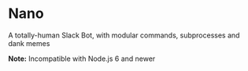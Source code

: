 # Nano
A totally-human Slack Bot, with modular commands, subprocesses and dank memes

**Note:** Incompatible with Node.js 6 and newer
